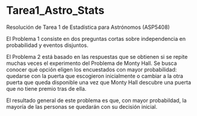 # Tarea1_Astro_Stats
Resolución de Tarea 1 de Estadística para Astrónomos (ASP5408) 

El Problema 1 consiste en dos preguntas cortas sobre independencia en probabilidad y eventos disjuntos.

El Problema 2 está basado en las respuestas que se obtienen si se repite muchas veces el experimento del Problema de Monty Hall. Se busca conocer qué opción eligen los encuestados con mayor probabilidad: quedarse con la puerta que escogieron inicialmente o cambiar a la otra puerta que queda disponible una vez que Monty Hall descubre una puerta que no tiene premio tras de ella.

El resultado general de este problema es que, con mayor probabildad, la mayoría de las personas se quedarán con su decisión inicial.
